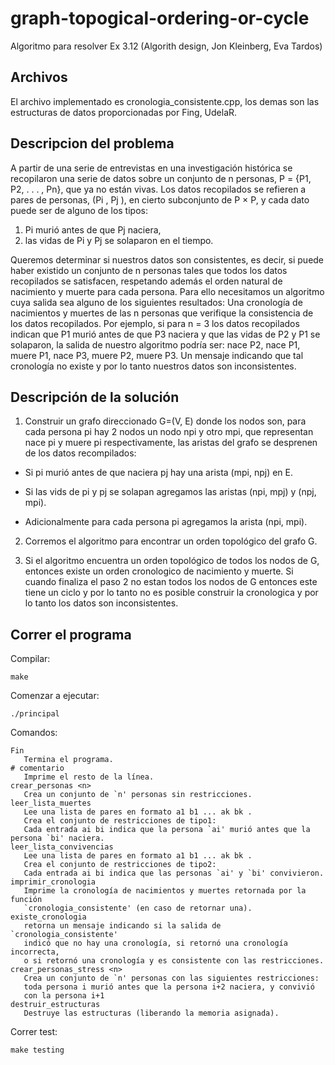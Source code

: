 # graph-topogical-ordering-or-cycle
Algoritmo para resolver Ex 3.12 (Algorith design, Jon Kleinberg, Eva Tardos)

## Archivos
El archivo implementado es cronologia_consistente.cpp, los demas son las estructuras de datos proporcionadas por Fing, UdelaR.

## Descripcion del problema
A partir de una serie de entrevistas en una investigación histórica se recopilaron una serie de datos
sobre un conjunto de n personas, P = {P1, P2, . . . , Pn}, que ya no están
vivas. Los datos recopilados se refieren a pares de personas, (Pi
, Pj ), en cierto
subconjunto de P × P, y cada dato puede ser de alguno de los tipos:
1. Pi murió antes de que Pj naciera,
2. las vidas de Pi y Pj se solaparon en el tiempo.

Queremos determinar si nuestros datos son consistentes, es decir, si puede
haber existido un conjunto de n personas tales que todos los datos recopilados
se satisfacen, respetando además el orden natural de nacimiento y muerte
para cada persona. Para ello necesitamos un algoritmo cuya salida sea alguno
de los siguientes resultados:
Una cronología de nacimientos y muertes de las n personas que verifique
la consistencia de los datos recopilados.
Por ejemplo, si para n = 3 los datos recopilados indican que P1 murió
antes de que P3 naciera y que las vidas de P2 y P1 se solaparon, la salida
de nuestro algoritmo podría ser:
nace P2, nace P1, muere P1, nace P3, muere P2, muere P3.
Un mensaje indicando que tal cronología no existe y por lo tanto nuestros
datos son inconsistentes.

## Descripción de la solución

1. Construir un grafo direccionado G=(V, E) donde los nodos son, para cada persona pi hay 2 nodos un nodo npi y otro mpi, que representan nace pi y muere pi respectivamente, las aristas del grafo se desprenen de los datos recompilados:
  - Si pi murió antes de que naciera pj hay una arista (mpi, npj) en E.
  
  - Si las vids de pi y pj se solapan agregamos las aristas (npi, mpj) y (npj, mpi).
  
  - Adicionalmente para cada persona pi agregamos la arista (npi, mpi).
  
2. Corremos el algoritmo para encontrar un orden topológico del grafo G.

3. Si el algoritmo encuentra un orden topológico de todos los nodos de G, entonces existe un orden cronologico de nacimiento y muerte. Si cuando finaliza el paso 2 no estan todos los nodos de G entonces este tiene un ciclo y por lo tanto no es posible construir la cronologica y por lo tanto los datos son inconsistentes.

## Correr el programa

Compilar:
```
make
```

Comenzar a ejecutar:
```
./principal
```

Comandos:
```
Fin
   Termina el programa.
# comentario
   Imprime el resto de la línea.
crear_personas <n>
   Crea un conjunto de `n' personas sin restricciones.
leer_lista_muertes
   Lee una lista de pares en formato a1 b1 ... ak bk . 
   Crea el conjunto de restricciones de tipo1:
   Cada entrada ai bi indica que la persona `ai' murió antes que la persona `bi' naciera.
leer_lista_convivencias
   Lee una lista de pares en formato a1 b1 ... ak bk . 
   Crea el conjunto de restricciones de tipo2:
   Cada entrada ai bi indica que las personas `ai' y `bi' convivieron.
imprimir_cronologia
   Imprime la cronología de nacimientos y muertes retornada por la función
   `cronologia_consistente' (en caso de retornar una).
existe_cronologia
   retorna un mensaje indicando si la salida de `cronologia_consistente'
   indicó que no hay una cronología, si retornó una cronología incorrecta,
   o si retornó una cronología y es consistente con las restricciones.
crear_personas_stress <n>
   Crea un conjunto de `n' personas con las siguientes restricciones:
   toda persona i murió antes que la persona i+2 naciera, y convivió
   con la persona i+1
destruir_estructuras
   Destruye las estructuras (liberando la memoria asignada).
```
Correr test:
```
make testing
```
